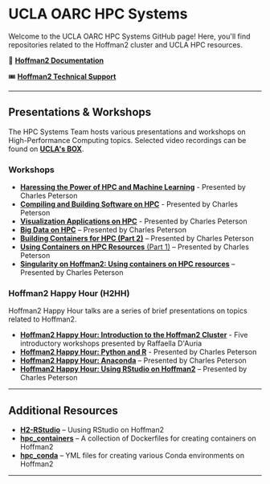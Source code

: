 # UCLA OARC HPC Systems

Welcome to the UCLA OARC HPC Systems GitHub page! Here, you'll find repositories related to the Hoffman2 cluster and UCLA HPC resources.

📖 [**Hoffman2 Documentation**](https://www.hoffman2.idre.ucla.edu/)

🎟️ [**Hoffman2 Technical Support**](https://support.idre.ucla.edu/helpdesk/Tickets/New)

---

## Presentations & Workshops

The HPC Systems Team hosts various presentations and workshops on High-Performance Computing topics. Selected video recordings can be found on [**UCLA's BOX**](https://ucla.box.com/s/6fsinqhvsv3ywf9wmg30565iw7l8wvt1).

### Workshops

- [**Haressing the Power of HPC and Machine Learning**](https://github.com/ucla-oarc-hpc/WS_MLonHPC) - Presented by Charles Peterson
- [**Compiling and Building Software on HPC**](https://github.com/ucla-oarc-hpc/WS_CompilingOnHPC) - Presented by Charles Peterson
- [**Visualization Applications on HPC**](https://github.com/ucla-oarc-hpc/WS_VisualizationHPC) - Presented by Charles Peterson
- [**Big Data on HPC**](https://github.com/ucla-oarc-hpc/WS_BigDataOnHPC) – Presented by Charles Peterson
- [**Building Containers for HPC (Part 2)**](https://github.com/ucla-oarc-hpc/WS_MakingContainers) – Presented by Charles Peterson
- [**Using Containers on HPC Resources** (Part 1)](https://github.com/ucla-oarc-hpc/WS_containers) – Presented by Charles Peterson
- [**Singularity on Hoffman2: Using containers on HPC resources**](https://github.com/ucla-oarc-hpc/WS_Singularity) – Presented by Charles Peterson

### Hoffman2 Happy Hour (H2HH)

Hoffman2 Happy Hour talks are a series of brief presentations on topics related to Hoffman2.

- [**Hoffman2 Happy Hour: Introduction to the Hoffman2 Cluster**](https://github.com/ucla-oarc-hpc/H2HHs-INTRO-TO-H2) - Five introductory workshops presented by Raffaella D'Auria
- [**Hoffman2 Happy Hour: Python and R**](https://github.com/ucla-oarc-hpc/H2HH_Python-R) - Presented by Charles Peterson
- [**Hoffman2 Happy Hour: Anaconda**](https://github.com/ucla-oarc-hpc/H2HH_anaconda) – Presented by Charles Peterson
- [**Hoffman2 Happy Hour: Using RStudio on Hoffman2**](https://github.com/ucla-oarc-hpc/H2HH_rstudio) – Presented by Charles Peterson

---

## Additional Resources

- [**H2-RStudio**](https://github.com/ucla-oarc-hpc/H2-RStudio) – Uusing RStudio on Hoffman2
- [**hpc_containers**](https://github.com/ucla-oarc-hpc/hpc_containers) – A collection of Dockerfiles for creating containers on Hoffman2
- [**hpc_conda**](https://github.com/ucla-oarc-hpc/hpc_conda) – YML files for creating various Conda environments on Hoffman2

---
